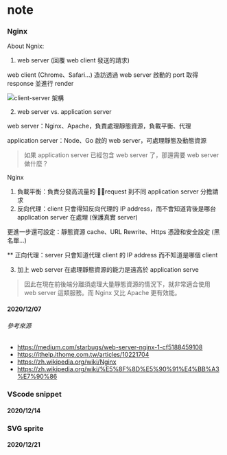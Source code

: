 # note

### Nginx

About Ngnix:

1. web server (回覆 web client 發送的請求)

web client (Chrome、Safari...) 造訪透過 web server 啟動的 port 取得 response 並進行 render

![client-server 架構](https://miro.medium.com/max/700/1*mRC9m1M4lKc9kq8s2yyWNg.png)

2. web server vs. application server

web server：Nginx、Apache，負責處理靜態資源，負載平衡、代理

application server：Node、Go 啟的 web server，可處理靜態及動態資源

> 如果 application server 已經包含 web server 了，那還需要 web server 做什麼？

Nginx

1. 負載平衡：負責分發高流量的 request 到不同 application server 分擔請求
2. 反向代理：client 只會得知反向代理的 IP address，而不會知道背後是哪台 application server 在處理 (保護真實 server)

更進一步還可設定：靜態資源 cache、URL Rewrite、Https 憑證和安全設定 (黑名單...)

\*\* 正向代理：server 只會知道代理 client 的 IP address 而不知道是哪個 client

3. 加上 web server 在處理靜態資源的能力是遠高於 application serve

> 因此在現在前後端分離須處理大量靜態資源的情況下，就非常適合使用 web server 這類服務。而 Nginx 又比 Apache 更有效能。

#### 2020/12/07

###### 參考來源

- https://medium.com/starbugs/web-server-nginx-1-cf5188459108
- https://ithelp.ithome.com.tw/articles/10221704
- https://zh.wikipedia.org/wiki/Nginx
- https://zh.wikipedia.org/wiki/%E5%8F%8D%E5%90%91%E4%BB%A3%E7%90%86

### VScode snippet

#### 2020/12/14

### SVG sprite

#### 2020/12/21
